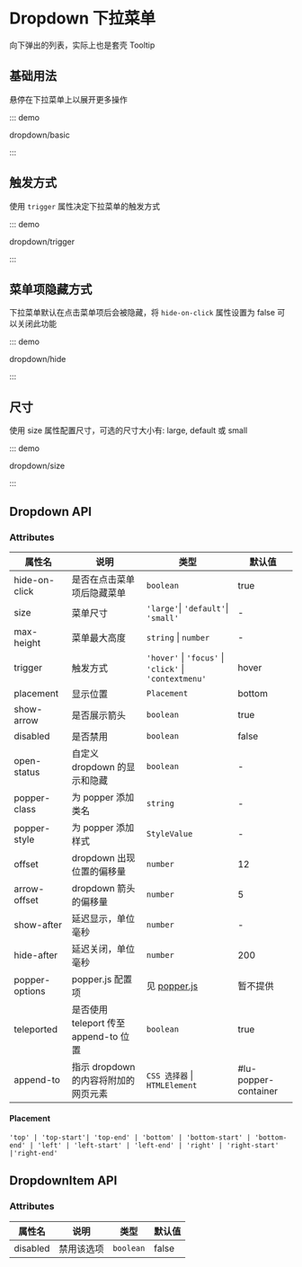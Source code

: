 # Dropdown 下拉菜单

向下弹出的列表，实际上也是套壳 Tooltip

## 基础用法

悬停在下拉菜单上以展开更多操作

::: demo

dropdown/basic

:::

## 触发方式

使用 `trigger` 属性决定下拉菜单的触发方式

::: demo

dropdown/trigger

:::

## 菜单项隐藏方式

下拉菜单默认在点击菜单项后会被隐藏，将 `hide-on-click` 属性设置为 false 可以关闭此功能

::: demo

dropdown/hide

:::

## 尺寸

使用 size 属性配置尺寸，可选的尺寸大小有: large, default 或 small

::: demo

dropdown/size

:::

## Dropdown API

### Attributes

| 属性名         | 说明                                  | 类型                                                   | 默认值               |
| -------------- | ------------------------------------- | ------------------------------------------------------ | -------------------- |
| hide-on-click  | 是否在点击菜单项后隐藏菜单            | `boolean`                                              | true                 |
| size           | 菜单尺寸                              | `'large'`\| `'default'`\| `'small'`                    | -                    |
| max-height     | 菜单最大高度                          | `string` \| `number`                                   | -                    |
| trigger        | 触发方式                              | `'hover'` \| `'focus'` \| `'click'` \| `'contextmenu'` | hover                |
| placement      | 显示位置                              | `Placement`                                            | bottom               |
| show-arrow     | 是否展示箭头                          | `boolean`                                              | true                 |
| disabled       | 是否禁用                              | `boolean`                                              | false                |
| open-status    | 自定义 dropdown 的显示和隐藏          | `boolean`                                              | -                    |
| popper-class   | 为 popper 添加类名                    | `string`                                               | -                    |
| popper-style   | 为 popper 添加样式                    | `StyleValue`                                           | -                    |
| offset         | dropdown 出现位置的偏移量             | `number`                                               | 12                   |
| arrow-offset   | dropdown 箭头的偏移量                 | `number`                                               | 5                    |
| show-after     | 延迟显示，单位毫秒                    | `number`                                               | -                    |
| hide-after     | 延迟关闭，单位毫秒                    | `number`                                               | 200                  |
| popper-options | popper.js 配置项                      | 见 [popper.js](https://popper.js.org/docs/v2/)         | 暂不提供             |
| teleported     | 是否使用 teleport 传至 append-to 位置 | `boolean`                                              | true                 |
| append-to      | 指示 dropdown 的内容将附加的网页元素  | `CSS 选择器` \| `HTMLElement`                          | #lu-popper-container |

#### Placement

`'top' | 'top-start'| 'top-end' | 'bottom' | 'bottom-start' | 'bottom-end' | 'left' | 'left-start' | 'left-end' | 'right' | 'right-start' |'right-end'`

## DropdownItem API

### Attributes

| 属性名   | 说明       | 类型      | 默认值 |
| -------- | ---------- | --------- | ------ |
| disabled | 禁用该选项 | `boolean` | false  |
